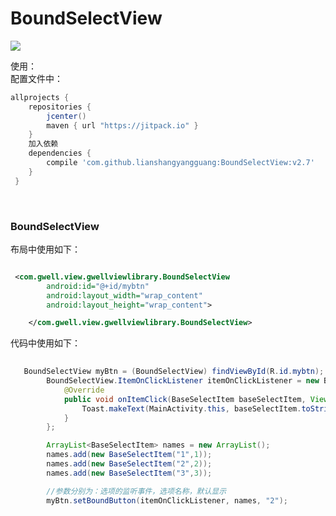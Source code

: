 # BoundSelectView #  

[![](https://jitpack.io/v/lianshangyangguang/BoundSelectView.svg)](https://jitpack.io/#lianshangyangguang/BoundSelectView)  

使用：<br>
配置文件中：  
``` groovy
allprojects {
    repositories {
        jcenter()
        maven { url "https://jitpack.io" }
    }                                          
    加入依赖
    dependencies {
        compile 'com.github.lianshangyangguang:BoundSelectView:v2.7'
    }
 }
```
  
### BoundSelectView  
布局中使用如下：

```xml

 <com.gwell.view.gwellviewlibrary.BoundSelectView
        android:id="@+id/mybtn"
        android:layout_width="wrap_content"
        android:layout_height="wrap_content">

    </com.gwell.view.gwellviewlibrary.BoundSelectView>
```
代码中使用如下：

```java
  
   BoundSelectView myBtn = (BoundSelectView) findViewById(R.id.mybtn);
        BoundSelectView.ItemOnClickListener itemOnClickListener = new BoundSelectView.ItemOnClickListener() {
            @Override
            public void onItemClick(BaseSelectItem baseSelectItem, View view) {
                Toast.makeText(MainActivity.this, baseSelectItem.toString(), Toast.LENGTH_SHORT).show();
            }
        };

        ArrayList<BaseSelectItem> names = new ArrayList();
        names.add(new BaseSelectItem("1",1));
        names.add(new BaseSelectItem("2",2));
        names.add(new BaseSelectItem("3",3));

        //参数分别为：选项的监听事件，选项名称，默认显示
        myBtn.setBoundButton(itemOnClickListener, names, "2");
  
  ```
